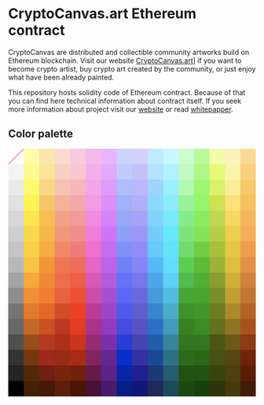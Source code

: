 # CryptoCanvas.art Ethereum contract
CryptoCanvas are distributed and collectible community artworks build on Ethereum blockchain. Visit our website [CryptoCanvas.art][homepage]] if you want to become crypto artist, buy crypto art created by the community, or just enjoy what have been already painted. 

This repository hosts solidity code of Ethereum contract. Because of that you can find here technical information about contract itself. If you seek more information about project visit our [website][homepage] or read [whitepapper](https://github.com/TheMindhouse/cryptocanvas-solidity/blob/master/whitepaper.pdf).

## Color palette

![alt text](colour-palette.jpeg "Logo Title Text 1")


[homepage]: https://www.cryptocanvas.art